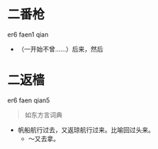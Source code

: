 # 二番枪
er6 faen1 qian
- （一开始不曾……）后来，然后


# 二返樯
er6 faen qian5
> 如东方言词典
- 帆船航行过去，又返琼航行过来。比喻回过头来。
  - ～又去拿。
